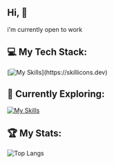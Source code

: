 ## Hi, 👋
i'm currently open to work

## 💻 My Tech Stack:
[![My Skills](https://skillicons.dev/icons?i=html,css,sass,tailwind,js,jquery,)](https://skillicons.dev)

## 🌱 Currently Exploring:
[![My Skills](https://skillicons.dev/icons?i=vue,pinia)](https://skillicons.dev)

## 🏆 My Stats:
![Top Langs](https://github-readme-stats.vercel.app/api/top-langs/?username=praskukang&layout=compact)
